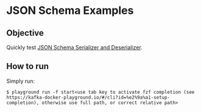 # JSON Schema Examples

## Objective

Quickly test [JSON Schema Serializer and Deserializer](https://docs.confluent.io/platform/current/schema-registry/serdes-develop/serdes-json.html).


## How to run

Simply run:

```
$ playground run -f start<use tab key to activate fzf completion (see https://kafka-docker-playground.io/#/cli?id=%e2%9a%a1-setup-completion), otherwise use full path, or correct relative path>
```
